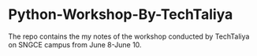 # Python-Workshop-By-TechTaliya
The repo contains the my notes of the workshop conducted by TechTaliya on SNGCE campus from June 8-June 10.
